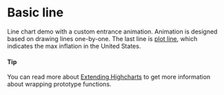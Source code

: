 # Basic line
Line chart demo with a custom entrance animation. Animation is designed based on
drawing lines one-by-one. The last line is [plot line](https://www.highcharts.com/docs/chart-concepts/plot-bands-and-plot-lines),
which indicates the max inflation in the United States.

####  Tip
You can read more about [Extending Highcharts](https://www.highcharts.com/docs/extending-highcharts/extending-highcharts)
to get more information about wrapping prototype functions.